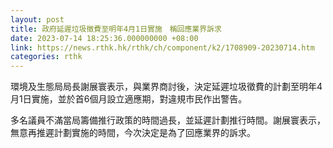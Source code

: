 ```yaml
---
layout: post
title: 政府延遲垃圾徵費至明年4月1日實施　稱回應業界訴求
date: 2023-07-14 18:25:36.000000000 +08:00
link: https://news.rthk.hk/rthk/ch/component/k2/1708909-20230714.htm
categories: rthk
---
```


環境及生態局局長謝展寰表示，與業界商討後，決定延遲垃圾徵費的計劃至明年4月1日實施，並於首6個月設立適應期，對違規市民作出警告。

多名議員不滿當局籌備推行政策的時間過長，並延遲計劃推行時間。謝展寰表示，無意再推遲計劃實施的時間，今次決定是為了回應業界的訴求。
